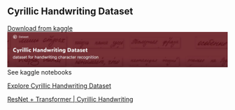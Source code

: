## Cyrillic Handwriting Dataset
[Download from kaggle](https://www.kaggle.com/constantinwerner/cyrillic-handwriting-dataset)
![Image](dataset.jpg)
See kaggle notebooks 

[Explore Cyrillic Handwriting Dataset](https://www.kaggle.com/constantinwerner/explore-cyrillic-handwriting-dataset) 

[ResNet + Transformer | Cyrillic Handwriting](https://www.kaggle.com/constantinwerner/resnet-transformer-cyrillic-handwriting) 

